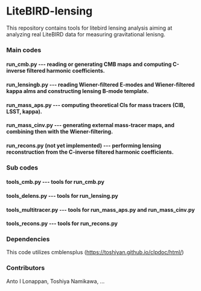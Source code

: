 # LiteBIRD-lensing
This repository contains tools for litebird lensing analysis aiming at analyzing real LiteBIRD data for measuring gravitational lenisng. 

### Main codes
#### run_cmb.py --- reading or generating CMB maps and computing C-inverse filtered harmonic coefficients.
#### run_lensingb.py --- reading Wiener-filtered E-modes and Wiener-filtered kappa alms and constructing lensing B-mode template.
#### run_mass_aps.py --- computing theoretical Cls for mass tracers (CIB, LSST, kappa). 
#### run_mass_cinv.py --- generating external mass-tracer maps, and combining then with the Wiener-filtering. 
#### run_recons.py (not yet implemented) --- performing lensing reconstruction from the C-inverse filtered harmonic coefficients. 

### Sub codes
#### tools_cmb.py --- tools for run_cmb.py
#### tools_delens.py --- tools for run_lensing.py
#### tools_multitracer.py --- tools for run_mass_aps.py and run_mass_cinv.py
#### tools_recons.py --- tools for run_recons.py 


### Dependencies
This code utilizes cmblensplus (https://toshiyan.github.io/clpdoc/html/)

### Contributors
Anto I Lonappan, 
Toshiya Namikawa, 
...

